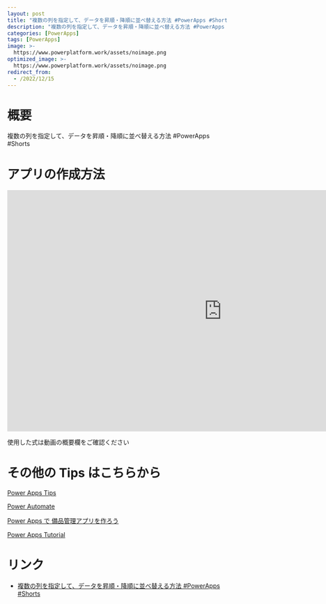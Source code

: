 ```yaml
---
layout: post
title: "複数の列を指定して、データを昇順・降順に並べ替える方法 #PowerApps #Shorts"
description: "複数の列を指定して、データを昇順・降順に並べ替える方法 #PowerApps #Shortsを動画で分かりやすく解説"
categories: [PowerApps]
tags: [PowerApps]
image: >-
  https://www.powerplatform.work/assets/noimage.png
optimized_image: >-
  https://www.powerplatform.work/assets/noimage.png
redirect_from:
  - /2022/12/15
---
```



#  概要

複数の列を指定して、データを昇順・降順に並べ替える方法 #PowerApps #Shorts


# アプリの作成方法

<iframe width="983" height="553" src="https://www.youtube.com/embed/ZF6DHtACuaE" title="YouTube video player" frameborder="0" allow="accelerometer; autoplay; clipboard-write; encrypted-media; gyroscope; picture-in-picture" allowfullscreen></iframe>


使用した式は動画の概要欄をご確認ください


# その他の Tips はこちらから

[Power Apps Tips](https://www.youtube.com/watch?v=VrAQf3JQ7yM&list=PLVhFi1fb3DqakSLVMn22DDcySXh9jtzi- )


[Power Automate](https://www.youtube.com/watch?v=-YnJYT0ASEM&list=PLVhFi1fb3Dqbzic6GieqnLFgD3aTj-eHA)


[Power Apps で 備品管理アプリを作ろう](https://www.youtube.com/playlist?list=PLVhFi1fb3DqZM3HKb8Hea6XEL96990Fyn)


[Power Apps Tutorial](https://www.youtube.com/playlist?list=PLVhFi1fb3DqalxpL974VvAJvV4iWoSbe_)


# リンク


- [複数の列を指定して、データを昇順・降順に並べ替える方法 #PowerApps #Shorts](https://www.youtube.com/watch?v=ZF6DHtACuaE)

